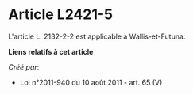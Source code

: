 # Article L2421-5

L'article L. 2132-2-2 est applicable à Wallis-et-Futuna.

**Liens relatifs à cet article**

_Créé par_:

  - Loi n°2011-940 du 10 août 2011 - art. 65 (V)
